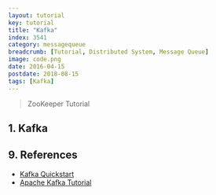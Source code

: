 ```yaml
---
layout: tutorial
key: tutorial
title: "Kafka"
index: 3541
category: messagequeue
breadcrumb: [Tutorial, Distributed System, Message Queue]
image: code.png
date: 2016-04-15
postdate: 2018-08-15
tags: [Kafka]
---
```


> ZooKeeper Tutorial

## 1. Kafka


## 9. References
* [Kafka Quickstart](https://kafka.apache.org/quickstart)
* [Apache Kafka Tutorial](https://www.tutorialspoint.com/apache_kafka/index.htm)
